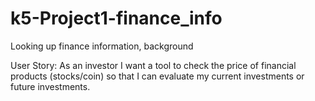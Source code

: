 # k5-Project1-finance_info
Looking up finance information, background

User Story: 
As an investor I want a tool to check the price of financial products (stocks/coin) so that I can evaluate my current investments or future investments. 


